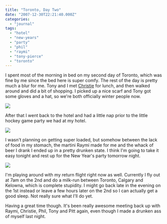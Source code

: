```yaml
---
title: "Toronto, Day Two"
date: "2007-12-30T22:21:40.000Z"
categories: 
  - "journal"
tags: 
  - "hotel"
  - "new-years"
  - "party"
  - "phil"
  - "raymi"
  - "tony-pierce"
  - "toronto"
---
```


I spent most of the morning in bed on my second day of Toronto, which was fine by me since the bed here is super comfy. The rest of the day is pretty much a blur for me. Tony and I met [Christie](http://exhausticated.com) for lunch, and then walked around and did a bit of shopping. I picked up a nice scarf and Tony got some gloves and a hat, so we're both officially winter people now.

![](http://farm3.static.flickr.com/2133/2149929438_b155356436.jpg?v=0)

After that I went back to the hotel and had a little nap prior to the little hockey game party we had at my hotel.

[![](http://farm3.static.flickr.com/2224/2149950428_4cc55ddf00.jpg?v=0)](http://flickr.com/photos/duanestorey/2149950428/)

I wasn't planning on getting super loaded, but somehow between the lack of food in my stomach, the martini Raymi made for me and the whack of beer I drank I ended up in a pretty drunken state. I think I'm going to take it easy tonight and rest up for the New Year's party tomorrow night.

![](http://farm3.static.flickr.com/2419/2149137379_2e775e807b.jpg?v=0)

I'm playing around with my return flight right now as well. Currently I fly out at 7am on the 2nd and do a milk-run between Toronto, Calgary and Kelowna, which is complete stupidity. I might go back late in the evening on the 1st instead or leave a few hours later on the 2nd so I can actually get a good sleep. Not really sure what I'll do yet.

Having a great time though. It's been really awesome meeting back up with Raymi, Christie, Phil, Tony and Pitt again, even though I made a drunken ass of myself last night.
